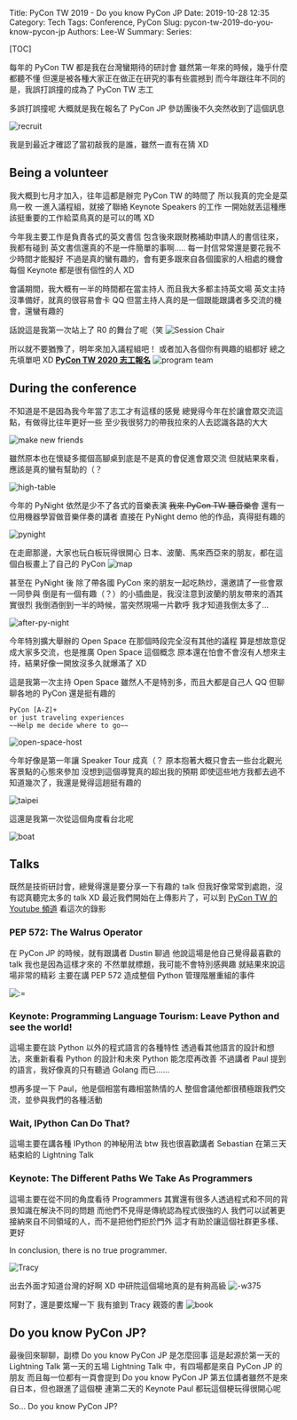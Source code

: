 Title: PyCon TW 2019 - Do you know PyCon JP
Date: 2019-10-28 12:35
Category: Tech
Tags: Conference, PyCon
Slug: pycon-tw-2019-do-you-know-pycon-jp
Authors: Lee-W
Summary:
Series:

[TOC]

每年的 PyCon TW 都是我在台灣蠻期待的研討會
雖然第一年來的時候，幾乎什麼都聽不懂
但還是被各種大家正在做正在研究的事有些震撼到
而今年跟往年不同的是，我誤打誤撞的成為了 PyCon TW 志工

多誤打誤撞呢
大概就是我在報名了 PyCon JP 參訪團後不久突然收到了這個訊息

![recruit]({static}/images/posts-image/2019-10-29-pycon-tw-2019/15720876979484.jpg)

我是到最近才確認了當初敲我的是誰，雖然一直有在猜 XD

## Being a volunteer
我大概到七月才加入，往年這都是辦完 PyCon TW 的時間了
所以我真的完全是菜鳥一枚
一進入議程組，就接了聯絡 Keynote Speakers 的工作
一開始就丟這種應該挺重要的工作給菜鳥真的是可以的嗎 XD

今年我主要工作是負責各式的英文書信
包含後來跟財務補助申請人的書信往來，我都有碰到
英文書信還真的不是一件簡單的事啊.....
每一封信常常還是要花我不少時間才能擬好
不過是真的蠻有趣的，會有更多跟來自各個國家的人相處的機會
每個 Keynote 都是很有個性的人 XD

會議期間，我大概有一半的時間都在當主持人
而且我大多都主持英文場
英文主持沒準備好，就真的很容易會卡 QQ
但當主持人真的是一個跟能跟講者多交流的機會，還蠻有趣的

話說這是我第一次站上了 R0 的舞台了呢（笑
![Session Chair]({static}/images/posts-image/2019-10-29-pycon-tw-2019/15721878688895.jpg)

所以就不要猶豫了，明年來加入議程組吧！
或者加入各個你有興趣的組都好
總之先填單吧 XD
**[PyCon TW 2020 志工報名](https://docs.google.com/forms/d/e/1FAIpQLSe6whkZAEZD10LlPQuSWRYsshySoNR_pux8grGZ0OgmOIkQ3g/viewform?fbclid=IwAR3N-eLvw5iyKJX14sO2LuOUYuOrnar8m-lhK5NOvI2L25y4rGNKIBk788g)**
![program team]({static}/images/posts-image/2019-10-29-pycon-tw-2019/15721879831813.jpg)

## During the conference
不知道是不是因為我今年當了志工才有這樣的感覺
總覺得今年在於讓會眾交流這點，有做得比往年更好一些
至少我很努力的帶我拉來的人去認識各路的大大

![make new friends]({static}/images/posts-image/2019-10-29-pycon-tw-2019/15721878520540.jpg)

雖然原本也在懷疑多擺個高腳桌到底是不是真的會促進會眾交流
但就結果來看，應該是真的蠻有幫助的（？

![high-table]({static}/images/posts-image/2019-10-29-pycon-tw-2019/15721878386503.jpg)

今年的 PyNight 依然是少不了各式的音樂表演
~~我來 PyCon TW 聽音樂會~~
還有一位用機器學習做音樂伴奏的講者
直接在 PyNight demo 他的作品，真得挺有趣的

![pynight]({static}/images/posts-image/2019-10-29-pycon-tw-2019/15721879523324.jpg)

在走廊那邊，大家也玩白板玩得很開心
日本、波蘭、馬來西亞來的朋友，都在這個白板畫上了自己的 PyCon
![map]({static}/images/posts-image/2019-10-29-pycon-tw-2019/15721879605000.jpg)

甚至在 PyNight 後
除了帶各國 PyCon 來的朋友一起吃熱炒，還邀請了一些會眾一同參與
倒是有一個有趣（？）的小插曲是，我沒注意到波蘭的朋友帶來的酒其實很烈
我倒酒倒到一半的時候，當突然現場一片歡呼
我才知道我倒太多了...

![after-py-night]({static}/images/posts-image/2019-10-29-pycon-tw-2019/15721879668571.jpg)

今年特別擴大舉辦的 Open Space
在那個時段完全沒有其他的議程
算是想故意促成大家多交流，也是推廣 Open Space 這個概念
原本還在怕會不會沒有人想來主持，結果好像一開放沒多久就爆滿了 XD

這是我第一次主持 Open Space
雖然人不是特別多，而且大都是自己人 QQ
但聊聊各地的 PyCon 還是挺有趣的

```text
PyCon [A-Z]+
or just traveling experiences
~~Help me decide where to go~~
```

![open-space-host]({static}/images/posts-image/2019-10-29-pycon-tw-2019/15721878736938.jpg)

今年好像是第一年讓 Speaker Tour 成真（？
原本抱著大概只會去一些台北觀光客景點的心態來參加
沒想到這個導覽真的超出我的預期
即使這些地方我都去過不知道幾次了，我還是覺得這趟挺有趣的

![taipei]({static}/images/posts-image/2019-10-29-pycon-tw-2019/15721880418930.jpg)

這還是我第一次從這個角度看台北呢

![boat]({static}/images/posts-image/2019-10-29-pycon-tw-2019/15721880369566.jpg)

## Talks
既然是技術研討會，總覺得還是要分享一下有趣的 talk
但我好像常常到處跑，沒有認真聽完太多的 talk XD
最近我們開始在上傳影片了，可以到 [PyCon TW 的 Youtube 頻道](https://www.youtube.com/playlist?list=PLqtzN042QpffQ1j_gK9KGMAqlbRTwXF5c) 看這次的錄影

### PEP 572: The Walrus Operator
在 PyCon JP 的時候，就有跟講者 Dustin 聊過
他說這場是他自己覺得最喜歡的 talk
我也是因為這樣才來的
不然單就標題，我可能不會特別感興趣
就結果來說這場非常的精彩
主要在講 PEP 572 造成整個 Python 管理階層重組的事件

![:=]({static}/images/posts-image/2019-10-29-pycon-tw-2019/15721878608003.jpg)

### Keynote: Programming Language Tourism: Leave Python and see the world!
這場主要在談 Python 以外的程式語言的各種特性
透過看其他語言的設計和想法，來重新看看 Python 的設計和未來 Python 能怎麼再改善
不過講者 Paul 提到的語言，我好像真的只有聽過 Golang 而已......

想再多提一下 Paul，他是個相當有趣相當熱情的人
整個會議他都很積極跟我們交流，並參與我們的各種活動

### Wait, IPython Can Do That?
這場主要在講各種 IPython 的神秘用法
btw 我也很喜歡講者 Sebastian 在第三天結束給的 Lightning Talk

### Keynote: The Different Paths We Take As Programmers
這場主要在從不同的角度看待 Programmers
其實還有很多人透過程式和不同的背景知識在解決不同的問題
而他們不見得是傳統認為程式很強的人
我們可以試著更接納來自不同領域的人，而不是把他們拒於門外
這才有助於讓這個社群更多樣、更好

In conclusion, there is no true programmer.

![Tracy]({static}/images/posts-image/2019-10-29-pycon-tw-2019/15721879760129.jpg)

出去外面才知道台灣的好啊 XD
中研院這個場地真的是有夠高級
![-w375]({static}/images/posts-image/2019-10-29-pycon-tw-2019/15721880099317.jpg)

阿對了，還是要炫耀一下
我有搶到 Tracy 親簽的書
![book]({static}/images/posts-image/2019-10-29-pycon-tw-2019/15721880028577.jpg)

## Do you know PyCon JP?
最後回來聊聊，副標 Do you know PyCon JP 是怎麼回事
這是起源於第一天的 Lightning Talk
第一天的五場 Lightning Talk 中，有四場都是來自 PyCon JP 的朋友
而且每一位都有一頁會提到 Do you know PyCon JP
第五位講者雖然不是來自日本，但也跟進了這個梗
連第二天的 Keynote Paul 都玩這個梗玩得很開心呢

So...
Do you know PyCon JP?
